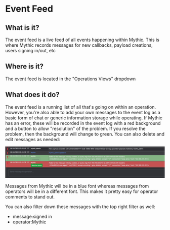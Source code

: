 # Event Feed

## What is it?

The event feed is a live feed of all events happening within Mythic. This is where Mythic records messages for new callbacks, payload creations, users signing in/out, etc

## Where is it?

The event feed is located in the "Operations Views" dropdown

## What does it do?

The event feed is a running list of all that's going on within an operation. However, you're also able to add your own messages to the event log as a basic form of chat or generic information storage while operating. If Mythic has an error, these will be recorded in the event log with a red background and a button to allow "resolution" of the problem. If you resolve the problem, then the background will change to green. You can also delete and edit messages as needed:

![Event feed examples](<../.gitbook/assets/Screen Shot 2020-08-09 at 7.16.48 PM.png>)

Messages from Mythic will be in a blue font whereas messages from operators will be in a different font. This makes it pretty easy for operator comments to stand out.&#x20;

You can also filter down these messages with the top right filter as well:

* message:signed in
* operator:Mythic
